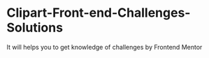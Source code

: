 # Clipart-Front-end-Challenges-Solutions
It will helps you to get knowledge of challenges by Frontend Mentor 
